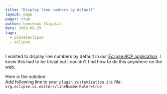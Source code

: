 ```yaml
---
title: "Display line numbers by default"
layout: page 
pager: true
author: heeckhau (Sigasi)
date: 2009-06-29
tags: 
  - planeteclipse
  - eclipse
---
```

<div class="content">
<p>I wanted to display line numbers by default in our <a href="/product">Eclipse RCP application</a>. I knew this had to be trivial but I couldn't find how to do this anywhere on the web. </p><p>Here is the solution:<br/>Add following line to your <span class="geshifilter"><code class="vhdl geshifilter-vhdl">plugin_customization.ini</code></span> file:<br/><span class="geshifilter"><code class="vhdl geshifilter-vhdl">org.eclipse.ui.editors/lineNumberRuler<span style="color: #000066;">=</span>true</code></span></p>  </div>

